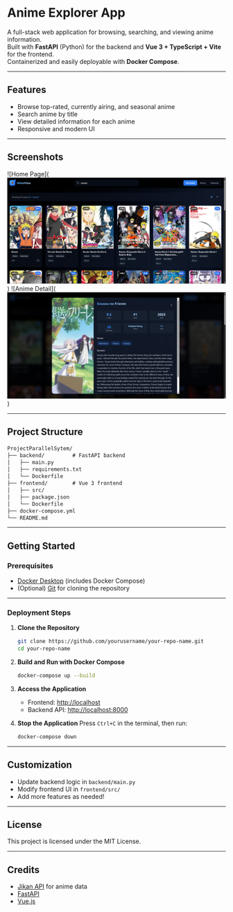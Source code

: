 # Anime Explorer App

A full-stack web application for browsing, searching, and viewing anime information.  
Built with **FastAPI** (Python) for the backend and **Vue 3 + TypeScript + Vite** for the frontend.  
Containerized and easily deployable with **Docker Compose**.

---

## Features

- Browse top-rated, currently airing, and seasonal anime
- Search anime by title
- View detailed information for each anime
- Responsive and modern UI

---

## Screenshots

![Home Page](![alt text](image.png))
![Anime Detail](![alt text](image-1.png))

---

## Project Structure

```
ProjectParallelSytem/
├── backend/         # FastAPI backend
│   ├── main.py
│   ├── requirements.txt
│   └── Dockerfile
├── frontend/        # Vue 3 frontend
│   ├── src/
│   ├── package.json
│   └── Dockerfile
├── docker-compose.yml
└── README.md
```

---

## Getting Started

### Prerequisites

- [Docker Desktop](https://www.docker.com/products/docker-desktop) (includes Docker Compose)
- (Optional) [Git](https://git-scm.com/) for cloning the repository

---

### Deployment Steps

1. **Clone the Repository**
   ```sh
   git clone https://github.com/yourusername/your-repo-name.git
   cd your-repo-name
   ```

2. **Build and Run with Docker Compose**
   ```sh
   docker-compose up --build
   ```

3. **Access the Application**
   - Frontend: [http://localhost](http://localhost)
   - Backend API: [http://localhost:8000](http://localhost:8000)

4. **Stop the Application**
   Press `Ctrl+C` in the terminal, then run:
   ```sh
   docker-compose down
   ```

---

## Customization

- Update backend logic in `backend/main.py`
- Modify frontend UI in `frontend/src/`
- Add more features as needed!

---

## License

This project is licensed under the MIT License.

---

## Credits

- [Jikan API](https://jikan.moe/) for anime data
- [FastAPI](https://fastapi.tiangolo.com/)
- [Vue.js](https://vuejs.org/)
